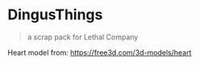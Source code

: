 # DingusThings

> a scrap pack for Lethal Company

Heart model from: https://free3d.com/3d-models/heart

